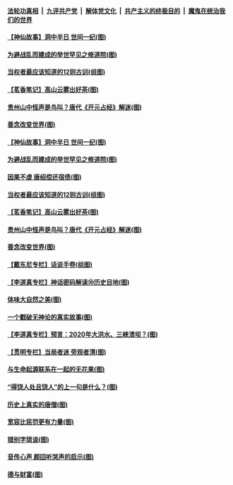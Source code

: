 

####  [法轮功真相](../../../../basic/blob/master/README.md?t=07070502) &nbsp;|&nbsp; [九评共产党](../../../../9ping.md/blob/master/README.md?t=07070502) &nbsp;|&nbsp; [解体党文化](../../../../jtdwh.md/blob/master/README.md?t=07070502)  &nbsp;|&nbsp; [共产主义的终极目的](../../../../gczydzjmd.md/blob/master/README.md?t=07070502) &nbsp;|&nbsp; [魔鬼在统治我们的世界](../../../../mgztzwmdsj.md/blob/master/README.md?t=07070502) 

#### [【神仙故事】洞中半日 世间一纪(图)](../pages/p7/938663.md?t=07070502) 

#### [为避战乱而建成的举世罕见之修道院(图)](../pages/p7/938715.md?t=07070502) 

#### [当权者最应该知道的12则古训(组图)](../pages/p7/938581.md?t=07070502) 

#### [【茗香笔记】高山云雾出好茶(图)](../pages/p7/938345.md?t=07070502) 

#### [贵州山中怪声是鸟叫？唐代《开元占经》解迷(图)](../pages/p7/938669.md?t=07070502) 

#### [善念改变世界(图)](../pages/p7/938282.md?t=07070502) 

#### [【神仙故事】洞中半日 世间一纪(图)](../pages/p7/938663.md?t=07070502) 

#### [为避战乱而建成的举世罕见之修道院(图)](../pages/p7/938715.md?t=07070502) 

#### [因果不虚 唐绍偿还宿债(图)](../pages/p7/938656.md?t=07070502) 

#### [当权者最应该知道的12则古训(组图)](../pages/p7/938581.md?t=07070502) 

#### [【茗香笔记】高山云雾出好茶(图)](../pages/p7/938345.md?t=07070502) 

#### [贵州山中怪声是鸟叫？唐代《开元占经》解迷(图)](../pages/p7/938669.md?t=07070502) 

#### [善念改变世界(图)](../pages/p7/938282.md?t=07070502) 

#### [【戴东尼专栏】话说手卷(组图)](../pages/p7/936297.md?t=07070502) 

#### [【李道真专栏】神话密码解读⑩历史目地(图)](../pages/p7/938337.md?t=07070502) 

#### [体味大自然之美(图)](../pages/p7/938567.md?t=07070502) 

#### [一个戳破无神论的真实故事(图)](../pages/p7/938421.md?t=07070502) 

#### [【李道真专栏】预言：2020年大洪水、三峡溃坝？(图)](../pages/p7/938448.md?t=07070502) 

#### [【贯明专栏】当局者迷 旁观者清(图)](../pages/p7/938303.md?t=07070502) 

#### [与生命起源联系在一起的无花果(图)](../pages/p7/938342.md?t=07070502) 

#### [“得饶人处且饶人”的上一句是什么？(图)](../pages/p7/938333.md?t=07070502) 

#### [历史上真实的唐僧(图)](../pages/p7/938101.md?t=07070502) 

#### [宽容比惩罚更有力量(图)](../pages/p7/938280.md?t=07070502) 

#### [错别字琐谈(图)](../pages/p7/938316.md?t=07070502) 

#### [音传心声 颜回听哭声的启示(图)](../pages/p7/938099.md?t=07070502) 

#### [德与财富(图)](../pages/p7/938218.md?t=07070502) 

